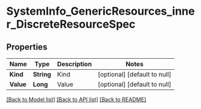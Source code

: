# SystemInfo_GenericResources_inner_DiscreteResourceSpec
## Properties

| Name | Type | Description | Notes |
|------------ | ------------- | ------------- | -------------|
| **Kind** | **String** | Kind | [optional] [default to null] |
| **Value** | **Long** | Value | [optional] [default to null] |

[[Back to Model list]](../README.md#documentation-for-models) [[Back to API list]](../README.md#documentation-for-api-endpoints) [[Back to README]](../README.md)

